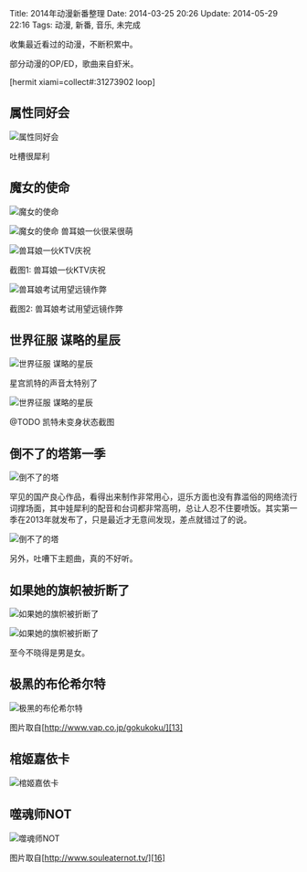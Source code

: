 Title: 2014年动漫新番整理
Date: 2014-03-25 20:26
Update: 2014-05-29 22:16
Tags: 动漫, 新番, 音乐, 未完成

[1]: /static/images/cartoon/ShuXingTongHaoHui.jpg
[2]: /static/images/cartoon/MoNvDeShiMing.jpg
[3]: /static/images/cartoon/MoNvDeShiMing1.jpg
[4]: /static/images/cartoon/MoNvDeShiMing2.jpg
[5]: /static/images/cartoon/MoNvDeShiMing3.jpg
[6]: /static/images/cartoon/ShiJieZhengFuMouLueDeXingChen.jpg
[7]: /static/images/cartoon/ShiJieZhengFuMouLueDeXingChen1.jpg
[8]: /static/images/cartoon/DaoBuLiaoDeTaS1.jpg
[9]: /static/images/cartoon/DaoBuLiaoDeTaS1_1.jpg
[10]: /static/images/cartoon/RuGuoTaDeQiZhiBeiZheDuanLe.jpg
[11]: /static/images/cartoon/RuGuoTaDeQiZhiBeiZheDuanLe2.jpg
[12]: /static/images/cartoon/JiHeiDeBuLunXiErTe.jpg
[13]: http://www.vap.co.jp/gokukoku/
[14]: /static/images/cartoon/GuanJiJiaYiKa.jpg
[15]: /static/images/cartoon/ShiHunShiNot.jpg
[16]: http://www.souleaternot.tv/

收集最近看过的动漫，不断积累中。

部分动漫的OP/ED，歌曲来自虾米。

[hermit xiami=collect#:31273902 loop]

## 属性同好会
![属性同好会][1]

吐槽很犀利

## 魔女的使命
![魔女的使命][2]

![魔女的使命][3]
兽耳娘一伙很呆很萌

![兽耳娘一伙KTV庆祝][4]

截图1: 兽耳娘一伙KTV庆祝

![兽耳娘考试用望远镜作弊][5]

截图2: 兽耳娘考试用望远镜作弊

## 世界征服 谋略的星辰
![世界征服 谋略的星辰][6]

星宫凯特的声音太特别了

![世界征服 谋略的星辰][7]

@TODO 凯特未变身状态截图

## 倒不了的塔第一季

![倒不了的塔][8]

罕见的国产良心作品，看得出来制作非常用心，逗乐方面也没有靠滥俗的网络流行词撑场面，其中娃犀利的配音和台词都非常高明，总让人忍不住要喷饭。其实第一季在2013年就发布了，只是最近才无意间发现，差点就错过了的说。

![倒不了的塔][9]

另外，吐嘈下主题曲，真的不好听。

## 如果她的旗帜被折断了

![如果她的旗帜被折断了][10]

![如果她的旗帜被折断了][11]

至今不晓得是男是女。

## 极黑的布伦希尔特
![极黑的布伦希尔特][12]

<span class="text-muted">图片取自[http://www.vap.co.jp/gokukoku/][13]</span>

## 棺姬嘉依卡
![棺姬嘉依卡][14]

##  噬魂师NOT
![ 噬魂师NOT][15]

<span class="text-muted">图片取自[http://www.souleaternot.tv/][16]</span>

